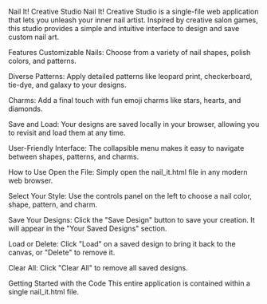 Nail It! Creative Studio
Nail It! Creative Studio is a single-file web application that lets you unleash your inner nail artist. Inspired by creative salon games, this studio provides a simple and intuitive interface to design and save custom nail art.

Features
Customizable Nails: Choose from a variety of nail shapes, polish colors, and patterns.

Diverse Patterns: Apply detailed patterns like leopard print, checkerboard, tie-dye, and galaxy to your designs.

Charms: Add a final touch with fun emoji charms like stars, hearts, and diamonds.

Save and Load: Your designs are saved locally in your browser, allowing you to revisit and load them at any time.

User-Friendly Interface: The collapsible menu makes it easy to navigate between shapes, patterns, and charms.

How to Use
Open the File: Simply open the nail_it.html file in any modern web browser.

Select Your Style: Use the controls panel on the left to choose a nail color, shape, pattern, and charm.

Save Your Designs: Click the "Save Design" button to save your creation. It will appear in the "Your Saved Designs" section.

Load or Delete: Click "Load" on a saved design to bring it back to the canvas, or "Delete" to remove it.

Clear All: Click "Clear All" to remove all saved designs.

Getting Started with the Code
This entire application is contained within a single nail_it.html file.
